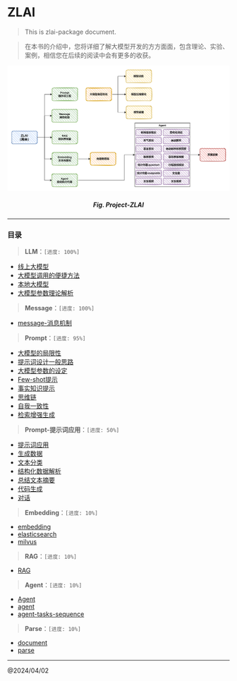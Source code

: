 # ZLAI

> This is zlai-package document.

> 在本书的介绍中，您将详细了解大模型开发的方方面面，包含理论、实验、案例，相信您在后续的阅读中会有更多的收获。

<center>
<img src="./img/zlai-overview.png" width="880px">
<h5>Fig. Project-ZLAI</h5>
</center>

------

<h3>目录</h3>

> **LLM**：`[进度: 100%]`
  * [线上大模型](llm/zlai-llm-01.md)
  * [大模型调用的便捷方法](llm/zlai-llm-02.md)
  * [本地大模型](llm/zlai-llm-03.md)
  * [大模型参数理论解析](llm/zlai-llm-04.md)

> **Message**：`[进度: 100%]`
  * [message-消息机制](message/zlai-message-01.md)

> **Prompt**：`[进度: 95%]`
  * [大模型的局限性](prompt/zlai-prompt-01.md)
  * [提示词设计一般思路](prompt/zlai-prompt-02.md)
  * [大模型参数的设定](prompt/zlai-prompt-03.md)
  * [Few-shot提示](prompt/zlai-prompt-04.md)
  * [事实知识提示](prompt/zlai-prompt-05.md)
  * [思维链](prompt/zlai-prompt-06.md)
  * [自我一致性](prompt/zlai-prompt-07.md)
  * [检索增强生成](prompt/zlai-prompt-08.md)

> **Prompt-提示词应用**：`[进度: 50%]`
  * [提示词应用](prompt-apply/zlai-prompt-apply-01.md)
  * [生成数据](prompt-apply/zlai-prompt-apply-02.md)
  * [文本分类](prompt-apply/zlai-prompt-apply-03.md)
  * [结构化数据解析](prompt-apply/zlai-prompt-apply-04.md)
  * [总结文本摘要](prompt-apply/zlai-prompt-apply-06.md)
  * [代码生成](prompt-apply/zlai-prompt-apply-07.md)
  * [对话](prompt-apply/zlai-prompt-apply-08.md)

> **Embedding**：`[进度: 10%]`
  * [embedding](embedding/zlai-embedding.md)
  * [elasticsearch](embedding/zlai-elasticsearch.md)
  * [milvus](embedding/milvus.md)

> **RAG**：`[进度: 10%]`
  * [RAG](rag/zlai-rag-01.md)

> **Agent**：`[进度: 10%]`
  * [Agent](agent/zlai-agent-01.md)
  * [agent](agent/zlai-agent.md)
  * [agent-tasks-sequence](agent/zlai-agent-tasks-sequence.md)

> **Parse**：`[进度: 10%]`
  * [document](parse/zlai-document.md)
  * [parse](parse/zlai-parse-01.md)

-----
@2024/04/02

